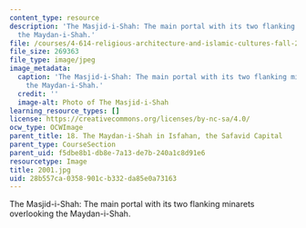 ```yaml
---
content_type: resource
description: 'The Masjid-i-Shah: The main portal with its two flanking minarets overlooking
  the Maydan-i-Shah.'
file: /courses/4-614-religious-architecture-and-islamic-cultures-fall-2002/28b557ca0358901cb332da85e0a73163_2001.jpg
file_size: 269363
file_type: image/jpeg
image_metadata:
  caption: 'The Masjid-i-Shah: The main portal with its two flanking minarets overlooking
    the Maydan-i-Shah.'
  credit: ''
  image-alt: Photo of The Masjid-i-Shah
learning_resource_types: []
license: https://creativecommons.org/licenses/by-nc-sa/4.0/
ocw_type: OCWImage
parent_title: 18. The Maydan-i-Shah in Isfahan, the Safavid Capital
parent_type: CourseSection
parent_uid: f5dbe8b1-db8e-7a13-de7b-240a1c8d91e6
resourcetype: Image
title: 2001.jpg
uid: 28b557ca-0358-901c-b332-da85e0a73163
---
```

The Masjid-i-Shah: The main portal with its two flanking minarets overlooking the Maydan-i-Shah.